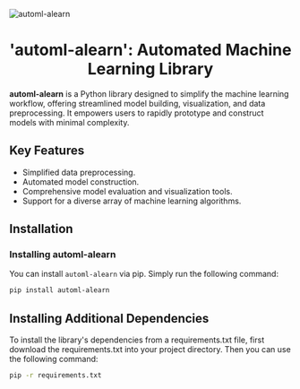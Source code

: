 ![automl-alearn](https://github.com/PataleAkhil/automl-alearn/blob/238ad98608c57692ee515e8e6dfb999faaeda950/alearn.gif)

<h1 align="center">'automl-alearn': Automated Machine Learning Library</h1>

**automl-alearn** is a Python library designed to simplify the machine learning workflow, offering streamlined model building, visualization, and data preprocessing. It empowers users to rapidly prototype and construct models with minimal complexity.

## Key Features

- Simplified data preprocessing.
- Automated model construction.
- Comprehensive model evaluation and visualization tools.
- Support for a diverse array of machine learning algorithms.

## Installation

### Installing automl-alearn

You can install `automl-alearn` via pip. Simply run the following command:

```bash
pip install automl-alearn
```

## Installing Additional Dependencies
To install the library's dependencies from a requirements.txt file, first download the requirements.txt into your project directory. Then you can use the following command:
```bash
pip -r requirements.txt
